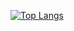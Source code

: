 <!--![](https://user-images.githubusercontent.com/36690237/103133294-f1ed0280-46ec-11eb-9b74-8f6b247482fb.gif)-->

[![Top Langs](https://github-readme-stats.vercel.app/api/top-langs/?username=EunhyeonKang)](https://github.com/anuraghazra/github-readme-stats)

<!--
**EunhyeonKang/EunhyeonKang** is a ✨ _special_ ✨ repository because its `README.md` (this file) appears on your GitHub profile.

Here are some ideas to get you started:

- 🔭 I’m currently working on ...
- 🌱 I’m currently learning ...
- 👯 I’m looking to collaborate on ...
- 🤔 I’m looking for help with ...
- 💬 Ask me about ...
- 📫 How to reach me: ...
- 😄 Pronouns: ...
- ⚡ Fun fact: ...
-->

<!--
<div>
  <h3> Contact🌞 </h3>
<img src="https://img.shields.io/badge/keh0469@naver.com-EA4335?style=plastic&logo=Gmail&logoColor=white"> 

<div>
  <h3> 🔥Language🔥 </h3>
<img src="https://img.shields.io/badge/Java-F78C40?style=plastic&logo=OpenJDK&logoColor=white">


<div>
  <h3> 🔥Web🔥 </h3>
<img src="https://img.shields.io/badge/CSS3-F78C40?style=plastic&logo=CSS3&logoColor=white">
<img src="https://img.shields.io/badge/Docker-F78C40?style=plastic&logo=Docker&logoColor=white">
<img src="https://img.shields.io/badge/HTML5-F78C40?style=plastic&logo=HTML5&logoColor=white">
<img src="https://img.shields.io/badge/jQuery-F78C40?style=plastic&logo=jQuery&logoColor=white">
<img src="https://img.shields.io/badge/JavaScript-F78C40?style=plastic&logo=JavaScript&logoColor=white">

<br>
  <h3> 🌪Tool🌪 </h3>
<img src="https://img.shields.io/badge/Eclipse-2C2255?style=plastic&logo=Eclipse&logoColor=white">
<img src="https://img.shields.io/badge/intellij-idea-FF0000?style=plastic&logo=intellij-idea&logoColor=white">
<img src="https://img.shields.io/badge/Visual Studio Code-007ACC?style=plastic&logo=Visual Studio Code&logoColor=white"> 
  <br>  

  <h3> ⚡Platform⚡ </h3>
<img src="https://img.shields.io/badge/Oracle-F80000?style=plastic&logo=Oracle&logoColor=white"> 

<img src="https://img.shields.io/badge/Linux-FCC624?style=plastic&logo=Linux&logoColor=white">  
<br>

![Anurag's GitHub stats](https://github-readme-stats.vercel.app/api?username=EunhyeonKang&show_icons=true&theme=radical)
</div>
-->
